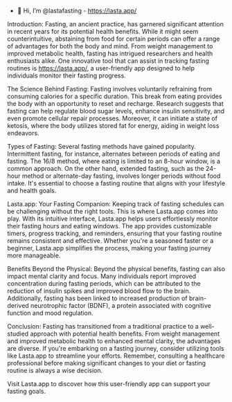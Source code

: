 - 👋 Hi, I’m @lastafasting - https://lasta.app/
  
Introduction:
Fasting, an ancient practice, has garnered significant attention in recent years for its potential health benefits. While it might seem counterintuitive, abstaining from food for certain periods can offer a range of advantages for both the body and mind. From weight management to improved metabolic health, fasting has intrigued researchers and health enthusiasts alike. One innovative tool that can assist in tracking fasting routines is https://lasta.app/, a user-friendly app designed to help individuals monitor their fasting progress.

The Science Behind Fasting:
Fasting involves voluntarily refraining from consuming calories for a specific duration. This break from eating provides the body with an opportunity to reset and recharge. Research suggests that fasting can help regulate blood sugar levels, enhance insulin sensitivity, and even promote cellular repair processes. Moreover, it can initiate a state of ketosis, where the body utilizes stored fat for energy, aiding in weight loss endeavors.

Types of Fasting:
Several fasting methods have gained popularity. Intermittent fasting, for instance, alternates between periods of eating and fasting. The 16/8 method, where eating is limited to an 8-hour window, is a common approach. On the other hand, extended fasting, such as the 24-hour method or alternate-day fasting, involves longer periods without food intake. It's essential to choose a fasting routine that aligns with your lifestyle and health goals.

Lasta.app: Your Fasting Companion:
Keeping track of fasting schedules can be challenging without the right tools. This is where Lasta.app comes into play. With its intuitive interface, Lasta.app helps users effortlessly monitor their fasting hours and eating windows. The app provides customizable timers, progress tracking, and reminders, ensuring that your fasting routine remains consistent and effective. Whether you're a seasoned faster or a beginner, Lasta.app simplifies the process, making your fasting journey more manageable.

Benefits Beyond the Physical:
Beyond the physical benefits, fasting can also impact mental clarity and focus. Many individuals report improved concentration during fasting periods, which can be attributed to the reduction of insulin spikes and improved blood flow to the brain. Additionally, fasting has been linked to increased production of brain-derived neurotrophic factor (BDNF), a protein associated with cognitive function and mood regulation.

Conclusion:
Fasting has transitioned from a traditional practice to a well-studied approach with potential health benefits. From weight management and improved metabolic health to enhanced mental clarity, the advantages are diverse. If you're embarking on a fasting journey, consider utilizing tools like Lasta.app to streamline your efforts. Remember, consulting a healthcare professional before making significant changes to your diet or fasting routine is always a wise decision.

Visit Lasta.app to discover how this user-friendly app can support your fasting goals.
